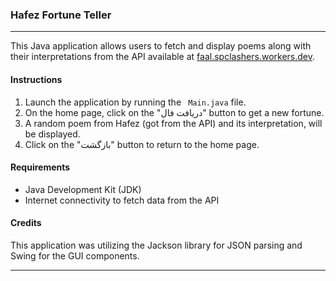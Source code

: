 ### Hafez Fortune Teller

---

This Java application allows users to fetch and display poems along with their interpretations from the API available at [faal.spclashers.workers.dev](https://faal.spclashers.workers.dev/api).

#### Instructions

1. Launch the application by running the ` Main.java` file.
2. On the home page, click on the "دریافت فال" button to get a new fortune.
3. A random poem from Hafez (got from the API) and its interpretation, will be displayed.
4. Click on the "بازگشت" button to return to the home page.

#### Requirements
- Java Development Kit (JDK)
- Internet connectivity to fetch data from the API

#### Credits
This application was utilizing the Jackson library for JSON parsing and Swing for the GUI components.



---

